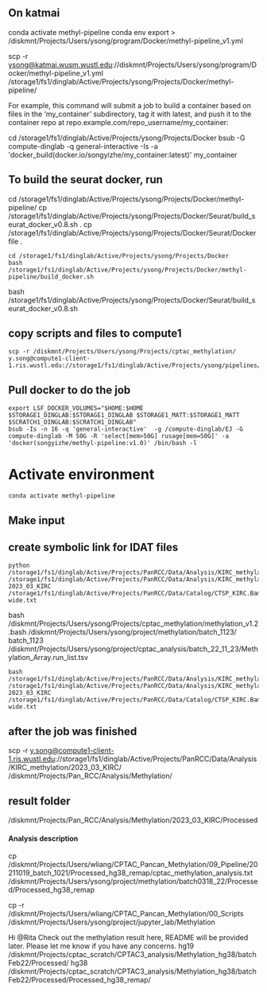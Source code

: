 ##
## On katmai
conda activate methyl-pipeline
conda env export > /diskmnt/Projects/Users/ysong/program/Docker/methyl-pipeline_v1.yml

scp -r ysong@katmai.wusm.wustl.edu://diskmnt/Projects/Users/ysong/program/Docker/methyl-pipeline_v1.yml /storage1/fs1/dinglab/Active/Projects/ysong/Projects/Docker/methyl-pipeline/

For example, this command will submit a job to build a container based on files in the ‘my_container’ subdirectory, tag it with latest, and push it to the container repo at repo.example.com/repo_username/my_container:

cd /storage1/fs1/dinglab/Active/Projects/ysong/Projects/Docker
bsub -G compute-dinglab -q general-interactive -Is -a 'docker_build(docker.io/songyizhe/my_container:latest)'  my_container

## To build the seurat docker, run

cd /storage1/fs1/dinglab/Active/Projects/ysong/Projects/Docker/methyl-pipeline/
cp /storage1/fs1/dinglab/Active/Projects/ysong/Projects/Docker/Seurat/build_seurat_docker_v0.8.sh .
cp /storage1/fs1/dinglab/Active/Projects/ysong/Projects/Docker/Seurat/Dockerfile .

```
cd /storage1/fs1/dinglab/Active/Projects/ysong/Projects/Docker
bash /storage1/fs1/dinglab/Active/Projects/ysong/Projects/Docker/methyl-pipeline/build_docker.sh
```
bash /storage1/fs1/dinglab/Active/Projects/ysong/Projects/Docker/Seurat/build_seurat_docker_v0.8.sh

## copy scripts and files to compute1
```
scp -r /diskmnt/Projects/Users/ysong/Projects/cptac_methylation/ y.song@compute1-client-1.ris.wustl.edu://storage1/fs1/dinglab/Active/Projects/ysong/pipelines/methylation/

```
## Pull docker to do the job

```
export LSF_DOCKER_VOLUMES="$HOME:$HOME $STORAGE1_DINGLAB:$STORAGE1_DINGLAB $STORAGE1_MATT:$STORAGE1_MATT $SCRATCH1_DINGLAB:$SCRATCH1_DINGLAB"
bsub -Is -n 16 -q 'general-interactive'  -g /compute-dinglab/EJ -G compute-dinglab -M 50G -R 'select[mem>50G] rusage[mem=50G]' -a 'docker(songyizhe/methyl-pipeline:v1.0)' /bin/bash -l
```

# Activate environment
```
conda activate methyl-pipeline
```

## Make input

## create symbolic link for IDAT files

```
python /storage1/fs1/dinglab/Active/Projects/PanRCC/Data/Analysis/KIRC_methylation/make_methlation_input.py /storage1/fs1/dinglab/Active/Projects/PanRCC/Data/Analysis/KIRC_methylation/2023_03_KIRC 2023_03_KIRC /storage1/fs1/dinglab/Active/Projects/PanRCC/Data/Catalog/CTSP_KIRC.BamMap-wide.txt
```

bash /diskmnt/Projects/Users/ysong/Projects/cptac_methylation/methylation_v1.2.bash /diskmnt/Projects/Users/ysong/project/methylation/batch_1123/ batch_1123 /diskmnt/Projects/Users/ysong/project/cptac_analysis/batch_22_11_23/Methylation_Array.run_list.tsv

```
bash /storage1/fs1/dinglab/Active/Projects/PanRCC/Data/Analysis/KIRC_methylation/methylation_v1.2_compute1.sh /storage1/fs1/dinglab/Active/Projects/PanRCC/Data/Analysis/KIRC_methylation/2023_03_KIRC 2023_03_KIRC /storage1/fs1/dinglab/Active/Projects/PanRCC/Data/Catalog/CTSP_KIRC.BamMap-wide.txt
```
## after the job was finished

scp -r y.song@compute1-client-1.ris.wustl.edu://storage1/fs1/dinglab/Active/Projects/PanRCC/Data/Analysis/KIRC_methylation/2023_03_KIRC/ /diskmnt/Projects/Pan_RCC/Analysis/Methylation/

## result folder

/diskmnt/Projects/Pan_RCC/Analysis/Methylation/2023_03_KIRC/Processed

#### Analysis description
cp /diskmnt/Projects/Users/wliang/CPTAC_Pancan_Methylation/09_Pipeline/20211019_batch_1021/Processed_hg38_remap/cptac_methylation_analysis.txt /diskmnt/Projects/Users/ysong/project/methylation/batch0318_22/Processed/Processed_hg38_remap

cp -r /diskmnt/Projects/Users/wliang/CPTAC_Pancan_Methylation/00_Scripts /diskmnt/Projects/Users/ysong/project/jupyter_lab/Methylation

Hi @Rita Check out the methylation result here, README will be provided later. Please let me know if you have any concerns.
hg19 /diskmnt/Projects/cptac_scratch/CPTAC3_analysis/Methylation_hg38/batchFeb22/Processed/
hg38 /diskmnt/Projects/cptac_scratch/CPTAC3_analysis/Methylation_hg38/batchFeb22/Processed/Processed_hg38_remap/
